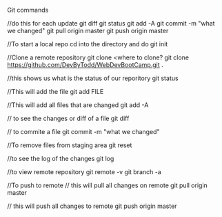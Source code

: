 Git commands

//do this for each update
git diff
git status
git add -A
git commit -m "what we changed"
git pull origin master
git push origin master

//To start a local repo cd into the directory and do 
git init 

//Clone a remote repository 
git clone <URL> <where to clone?
git clone https://github.com/DevByTodd/WebDevBootCamp.git .

//this shows us what is the status of our reporitory
git status 

//This will add the file
git add FILE

//This will add all files that are changed
git add -A

// to see the changes or diff of a file
git diff

// to commite a file
git commit -m "what we changed"

//To remove files from staging area
git reset

//to see the log of the changes
git log

//to view remote repository
git remote -v
git branch -a

//To push to remote
// this will pull all changes on remote
git pull origin master

// this will push all changes to remote
git push origin master

